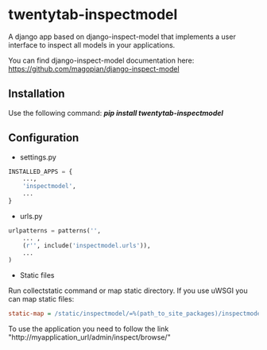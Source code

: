twentytab-inspectmodel
======================

A django app based on django-inspect-model that implements a user interface to inspect all models in your applications.

You can find django-inspect-model documentation here: https://github.com/magopian/django-inspect-model

## Installation

Use the following command: <b><i>pip install twentytab-inspectmodel</i></b>

## Configuration

- settings.py

```py
INSTALLED_APPS = {
    ...,
    'inspectmodel',
    ...
}
```

- urls.py

```py
urlpatterns = patterns('',
    ... ,
    (r'', include('inspectmodel.urls')),
    ...
)

```

- Static files

Run collectstatic command or map static directory. If you use uWSGI you can map static files:

```ini
static-map = /static/inspectmodel/=%(path_to_site_packages)/inspectmodel/static/inspectmodel
```


To use the application you need to follow the link "http://myapplication_url/admin/inspect/browse/"